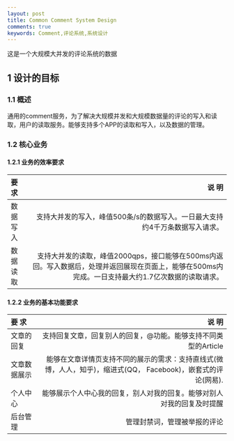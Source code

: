 ```yaml
---
layout: post
title: Common Comment System Design
comments: true
keywords: Comment,评论系统,系统设计
---
```


这是一个大规模大并发的评论系统的数据

## <a id="design-aim"></a>1 设计的目标

### <a id="design-aim-general"></a>1.1 概述

通用的comment服务，为了解决大规模并发和大规模数据量的评论的写入和读取，用户的读取服务。能够支持多个APP的读取和写入，以及数据的管理。

### <a id="design-aim-core"></a>1.2 核心业务

#### <a id="design-aim-core-efficiency"></a>1.2.1 业务的效率要求

|要    求|说    明|
|:-------|--------:|
|数据写入|支持大并发的写入，峰值500条/s的数据写入。一日最大支持约4千万条数据写入请求。|
|数据读取|支持大并发的读取，峰值2000qps，接口能够在500ms内返回。写入数据后，处理并返回展现在页面上，能够在500ms内完成。一日支持最大约1.7亿次数据的读取请求。|


#### <a id="design-aim-core-basic"></a>1.2.2 业务的基本功能要求

|要    求|说    明|
|:-------|--------:|
|文章的回复|支持回复文章，回复别人的回复，@功能。能够支持不同类型的Article|
|文章数据展示|能够在文章详情页支持不同的展示的需求：支持直线式(微博，人人，知乎)，缩进式(QQ， Facebook)，嵌套式的评论(网易).|
|个人中心|能够展示个人中心我的回复，别人对我的回复。能够对别人对我的回复及时提醒|
|后台管理|管理封禁词，管理被举报的评论|

